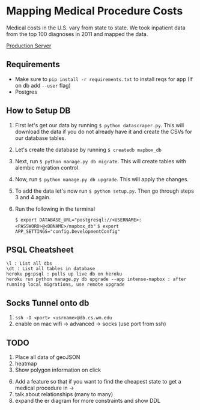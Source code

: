 # Mapping Medical Procedure Costs

Medical costs in the U.S. vary from state to state. We took inpatient data from the top 100 diagnoses in 2011 and mapped the data.

[Production Server](http://intense-mapbox-dev.us-east-1.elasticbeanstalk.com/)


## Requirements

* Make sure to `pip install -r requirements.txt` to install reqs for app (If on db add `--user` flag)
* Postgres


## How to Setup DB

1. First let's get our data by running `$ python datascraper.py`. This will download the data if you do not 
already have it and create the CSVs for our database tables. 

2. Let's create the database by running `$ createdb mapbox_db` 

3. Next, run `$ python manage.py db migrate`. This will create tables with alembic migration control.

4. Now, run `$ python manage.py db upgrade`. This will apply the changes.

5. To add the data let's now run `$ python setup.py`. Then go through steps 3 and 4 again.

6. Run the following in the terminal
	
	`$ export DATABASE_URL="postgresql://<USERNAME>:<PASSWORD>@<DBNAME>/mapbox_db"`
	`$ export APP_SETTINGS="config.DevelopmentConfig"`

## PSQL Cheatsheet

```
\l : List all dbs
\dt : List all tables in database
heroku pg:psql : pulls up live db on heroku
heroku run python manage.py db upgrade --app intense-mapbox : after running local migrations, use remote upgrade

```

## Socks Tunnel onto db

1. ```ssh -D <port> <usrname>@db.cs.wm.edu```
2. enable on mac wifi -> advanced -> socks (use port from ssh)

## TODO
1. Place all data of geoJSON
2. heatmap
3. Show polygon information on click
6) Add a feature so that if you want to find the cheapest state to get a medical procedure in ->
7) talk about relationships (many to many)
8) expand the er diagram for more constraints and show DDL
